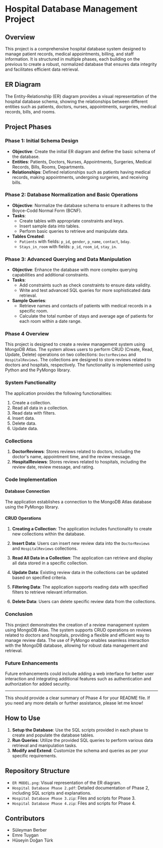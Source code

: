 
# Hospital Database Management Project

## Overview

This project is a comprehensive hospital database system designed to manage patient records, medical appointments, billing, and staff information. It is structured in multiple phases, each building on the previous to create a robust, normalized database that ensures data integrity and facilitates efficient data retrieval.

## ER Diagram

The Entity-Relationship (ER) diagram provides a visual representation of the hospital database schema, showing the relationships between different entities such as patients, doctors, nurses, appointments, surgeries, medical records, bills, and rooms. 

## Project Phases

### Phase 1: Initial Schema Design
- **Objective**: Create the initial ER diagram and define the basic schema of the database.
- **Entities**: Patients, Doctors, Nurses, Appointments, Surgeries, Medical Records, Bills, Rooms, Departments.
- **Relationships**: Defined relationships such as patients having medical records, making appointments, undergoing surgeries, and receiving bills.

### Phase 2: Database Normalization and Basic Operations
- **Objective**: Normalize the database schema to ensure it adheres to the Boyce-Codd Normal Form (BCNF).
- **Tasks**:
  - Create tables with appropriate constraints and keys.
  - Insert sample data into tables.
  - Perform basic queries to retrieve and manipulate data.
- **Tables Created**:
  - `Patients` with fields: `p_id`, `gender`, `p_name`, `contact`, `bday`.
  - `Stays_in_room` with fields: `p_id`, `room_id`, `stay_in`.

### Phase 3: Advanced Querying and Data Manipulation
- **Objective**: Enhance the database with more complex querying capabilities and additional constraints.
- **Tasks**:
  - Add constraints such as check constraints to ensure data validity.
  - Write and test advanced SQL queries for more sophisticated data retrieval.
- **Sample Queries**:
  - Retrieve names and contacts of patients with medical records in a specific room.
  - Calculate the total number of stays and average age of patients for each room within a date range.


### Phase 4 Overview

This project is designed to create a review management system using MongoDB Atlas. The system allows users to perform CRUD (Create, Read, Update, Delete) operations on two collections: `DoctorReviews` and `HospitalReviews`. The collections are designed to store reviews related to doctors and hospitals, respectively. The functionality is implemented using Python and the PyMongo library.

### System Functionality

The application provides the following functionalities:
1. Create a collection.
2. Read all data in a collection.
3. Read data with filters.
4. Insert data.
5. Delete data.
6. Update data.

### Collections

1. **DoctorReviews**: Stores reviews related to doctors, including the doctor's name, appointment time, and the review message.
2. **HospitalReviews**: Stores reviews related to hospitals, including the review date, review message, and rating.

### Code Implementation

#### Database Connection
The application establishes a connection to the MongoDB Atlas database using the PyMongo library.

#### CRUD Operations

1. **Creating a Collection**: 
   The application includes functionality to create new collections within the database.
   
2. **Insert Data**: 
   Users can insert new review data into the `DoctorReviews` and `HospitalReviews` collections.
   
3. **Read All Data in a Collection**: 
   The application can retrieve and display all data stored in a specific collection.
   
4. **Update Data**: 
   Existing review data in the collections can be updated based on specified criteria.
   
5. **Filtering Data**: 
   The application supports reading data with specified filters to retrieve relevant information.
   
6. **Delete Data**: 
   Users can delete specific review data from the collections.

### Conclusion

This project demonstrates the creation of a review management system using MongoDB Atlas. The system supports CRUD operations on reviews related to doctors and hospitals, providing a flexible and efficient way to manage review data. The use of PyMongo enables seamless interaction with the MongoDB database, allowing for robust data management and retrieval.

### Future Enhancements

Future enhancements could include adding a web interface for better user interaction and integrating additional features such as authentication and authorization for added security.

---

This should provide a clear summary of Phase 4 for your README file. If you need any more details or further assistance, please let me know!

## How to Use

1. **Setup the Database**: Use the SQL scripts provided in each phase to create and populate the database tables.
2. **Run Queries**: Utilize the provided SQL queries to perform various data retrieval and manipulation tasks.
3. **Modify and Extend**: Customize the schema and queries as per your specific requirements.

## Repository Structure

- `ER MODEL.png`: Visual representation of the ER diagram.
- `Hospital Database Phase 2.pdf`: Detailed documentation of Phase 2, including SQL scripts and explanations.
- `Hospital Database Phase 3.zip`: Files and scripts for Phase 3.
- `Hospital Database Phase 4.zip`: Files and scripts for Phase 4.

## Contributors

- Süleyman Berber
- Emre Tuygan
- Hüseyin Doğan Türk

